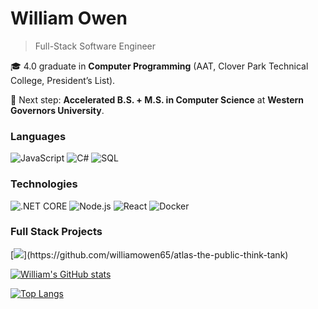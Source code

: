 # William Owen  

> Full-Stack Software Engineer  

🎓 4.0 graduate in **Computer Programming** (AAT, Clover Park Technical College, President’s List).  

🚀 Next step: **Accelerated B.S. + M.S. in Computer Science** at **Western Governors University**.  


### Languages


![JavaScript](https://img.shields.io/badge/-JavaScript-000?&logo=JavaScript)
![C#](https://img.shields.io/badge/CSharp-000?&logo=csharp)
![SQL](https://img.shields.io/badge/-SQL-000?&logo=MySQL)


### Technologies

![.NET CORE](https://img.shields.io/badge/-.NET_Core_MVC-000)
![Node.js](https://img.shields.io/badge/-Node.js-000?&logo=node.js)
![React](https://img.shields.io/badge/-React-000?&logo=React)
![Docker](https://img.shields.io/badge/-Docker-000?&logo=Docker)


### Full Stack Projects

[![](https://img.shields.io/badge/-🧬Atlas:_The_Public_Think_Tank-000?)](https://github.com/williamowen65/atlas-the-public-think-tank)




[![William's GitHub stats](https://github-readme-stats.vercel.app/api?username=williamowen65&show_icons=true&theme=radical)](https://github-readme-stats.vercel.app/api?username=williamowen65&show_icons=true&theme=radical)


[![Top Langs](https://github-readme-stats.vercel.app/api/top-langs/?username=williamowen65&layout=donut&theme=radical)](https://github-readme-stats.vercel.app/api/top-langs/?username=williamowen65&layout=donut&theme=radical)

